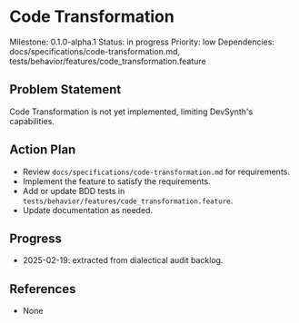 # Code Transformation
Milestone: 0.1.0-alpha.1
Status: in progress
Priority: low
Dependencies: docs/specifications/code-transformation.md, tests/behavior/features/code_transformation.feature

## Problem Statement
Code Transformation is not yet implemented, limiting DevSynth's capabilities.


## Action Plan
- Review `docs/specifications/code-transformation.md` for requirements.
- Implement the feature to satisfy the requirements.
- Add or update BDD tests in `tests/behavior/features/code_transformation.feature`.
- Update documentation as needed.

## Progress
- 2025-02-19: extracted from dialectical audit backlog.

## References
- None
